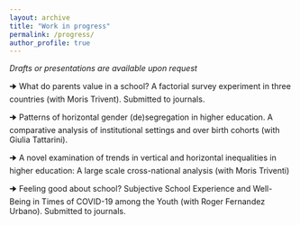 ```yaml
---
layout: archive
title: "Work in progress"
permalink: /progress/
author_profile: true
---
```


_Drafts or presentations are available upon request_

🠊 What do parents value in a school? A factorial survey experiment in three countries (with Moris Trivent). Submitted to journals.

🠊 Patterns of horizontal gender (de)segregation in higher education. A comparative analysis of institutional settings and over birth cohorts (with Giulia Tattarini).

🠊 A novel examination of trends in vertical and horizontal inequalities in higher education: A large scale cross-national analysis (with Moris Triventi)

🠊 Feeling good about school? Subjective School Experience and Well-Being in Times of COVID-19 among the Youth (with Roger Fernandez Urbano). Submitted to journals.

